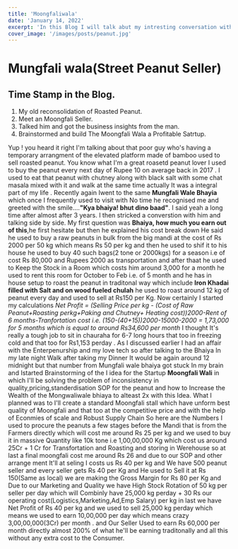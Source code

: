 ```yaml
---
title: 'Moongfaliwala'
date: 'January 14, 2022'
excerpt: 'In this Blog I will talk abut my intresting conversation with the Peanut Seller .'
cover_image: '/images/posts/peanut.jpg'
---
```


# Mungfali wala(Street Peanut Seller)

## Time Stamp in the Blog.
1. My old reconsolidation of Roasted Peanut.
2. Meet an Moongfali Seller.
3. Talked him and got the business insights from the man.
4. Brainstormed and build The Moongfali Wala a Profitable Satrtup.

 Yup ! you heard it right I'm talking about that poor guy who's having a temporary arrangment of the elevated platform made of bamboo used to sell roasted peanut. You know what I'm a great roasetd peanut lover I used to buy the peanut every next day of Rupee 10 on average back in 2017 . I used to eat that peanut with chutney along with black salt with some chat masala mixed with it and walk at the same time actually It was a integral part of my life . Recently again Iwent to the same **Mungfali Wale Bhayia** which once I frequently used to visit with No time he recognised me and greeted with the smile....**"Kya bhaiya! bhut dino baad"**. I said yeah a long time after almost after 3 years. I then stricked a converstion with him and talking side by side. My first question was **Bhaiya, how much you earn out of this**,he first hesitate but then he explained his cost break down He said he used to buy a raw peanuts in bulk from the big mandi at the cost of Rs 2000 per 50 kg which means Rs 50 per kg and then he used to shif it to his house he used to buy 40 such bags(2 tone or 2000kgs) for a season i.e of cost Rs 80,000 and Rupees 2000 as transportation and after thaat he used to Keep the Stock in a Room which costs him around 3,000 for a month he used to rent this room for October to Feb i.e. of 5 month and he has in house setup to roast the peanut in traditonal way which include **Iron Khadai filled with Salt and on wood fueled chulah** he used to roast around 12 kg of peanut every day and used to sell at Rs150 per Kg. Now certainly I started my calculations **Net Profit = (Selling Price per kg - (Cost of Raw Peanut+Roasting perkg+Paking and Chutney+ Heating cost))*2000-Rent of 6 months-Tranfortation cost** i.e. (150-(40+15))*2000-15000-2000 = 1,73,000 for 5 months  which is equal to around Rs34,600 per month** I thought It's really a tough job to sit in chauraha for 6-7 long hours that too in freezing cold and that too for Rs1,153 perday . As I discussed earlier I had an affair with the Enterpenurship and my love tech so after talking to the Bhaiya In my late night Walk after taking my Dinner It would be again around 12 midnight but that number from Mungfali wale bhaiya got stuck In my brain and Istarted Brainstorming of the I idea for the Startup **Moongfali Wali** in which I'll be solving the problem of inconsistency in quality,pricing,standerdisation SOP for the peanut and how to Increase the Wealth of the Mongwaliwale bhiaya to alteast 2x with this Idea. What I planned was to I'll create a standard Moongfali stall which have unform best quality of Moongfali and that too at the competitive price and with the help of Econmies of scale and Robust Supply Chain So here are the Numbers I used to procure the peanuts a few stages before the Mandi that is from the Farmers directly which will cost me around Rs 25 per kg and we used to buy it in massive Quantity like 10k tone i.e 1,00,00,000 Kg which cost us around 25Cr + 1 Cr for Transfortation and Roasting and storing in Werehouse so at last a final moongfali cost me around Rs 26 and due to our SOP and other arrange ment It'll at seling I costs us Rs 40 per kg and We have 500 peanut seller and every seller gets Rs 40 per Kg and He used to Sell it at Rs 150(Same as local) we are making the Gross Margin for Rs 80 per Kg and Due to our Marketing and Quality we have High Stock Rotation of 50 kg per seller per day which will Combinly have 25,000 kg perday + 30 Rs our operating cost(Logistics,Marketing,Ad,Emp Salary) per kg in last we have Net Profit of Rs 40 per kg and we used to sell 25,000 kg perday which means we used to earn 10,00,000 per day which means crazy 3,00,00,000(3Cr) per month . and Our Seller Used to earn Rs 60,000 per month directly almost 200% of what he'll be earning traditonally and all this without any extra cost to the Consumer. 